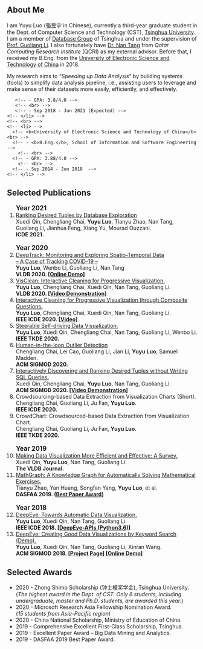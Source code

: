 ## About Me

I am Yuyu Luo (骆昱宇 in Chinese), currently a third-year graduate student in the Dept. of Computer Science and Technology (CST), [Tsinghua University](https://www.tsinghua.edu.cn/). 
I am a member of [Database Group](http://dbgroup.cs.tsinghua.edu.cn) of Tsinghua and under the supervision of [Prof. Guoliang Li](http://dbgroup.cs.tsinghua.edu.cn/ligl/). I also fortunately have [Dr. Nan Tang](http://da.qcri.org/ntang/) from *Qatar Computing Research Institute* (QCRI) as my external advisor.
Before that, I received my B.Eng. from the [University of Electronic Science and Technology of China](http://www.uestc.edu.cn/) in 2018.

My research aims to “<i>Speeding up Data Analysis</i>” by building systems (tools) to simplify data analysis pipeline, i.e., assisting users to leverage and make sense of their datasets more easily, efficiently, and effectively.

<!-- ## Education -->
  <!-- <ul>
    <li> 
      <b>Tsinghua University</b> <br>
       - <b>PhD Student</b>, Department of Computer Science and Technology 
       <br> 
       - Supervisor: <a href="http://dbgroup.cs.tsinghua.edu.cn/ligl/" target="_blank">Prof. Guoliang Li</a>
       <!-- <br> -->
       <!-- - GPA: 3.8/4.0 -->
       <!-- <br> -->
       <!-- - Sep 2018 - Jun 2021 (Expected) -->
    <!-- </li> -->
    <!-- <br> -->
    <!-- <li> -->
      <!-- <b>University of Electronic Science and Technology of China</b> <br> -->
      <!-- - <b>B.Eng.</b>, School of Information and Software Engineering  -->
        <!-- <br> -->
      <!-- - GPA: 3.88/4.0 -->
        <!-- <br> -->
      <!-- - Sep 2014 - Jun 2018  -->
    <!-- </li> -->
  <!-- </ul>  -->




## Selected Publications
<ol>
    <big><b>Year 2021 </b></big> 
      <li>
        <a href="" target="_blank">
          Ranking Desired Tuples by Database Exploration
        </a>
        <br>
        Xuedi Qin, Chengliang Chai, <b>Yuyu Luo</b>, Tianyu Zhao, Nan Tang, Guoliang Li, Jianhua Feng, Xiang Yu, Mourad Ouzzani. 
        <br>
        <b>ICDE 2021.</b>
      </li> 
      <br>
    <big><b>Year 2020 </b></big> 
      <li>
        <a href="./files/VLDB20-DeepTrack.pdf" target="_blank">
          DeepTrack: Monitoring and Exploring Spatio-Temporal Data <br> – A Case of Tracking COVID-19 –
        </a>
        <br>
        <b>Yuyu Luo</b>, Wenbo Li, Guoliang Li,  Nan Tang
        <br>
        <b>VLDB 2020. <a href="https://ncov.deepeye.tech/en" target="_blank">[Online Demo]</a></b>
      </li> 
      <li>
        <a href="./files/VLDB20-VisClean.pdf" target="_blank">
          VisClean: Interactive Cleaning for Progressive Visualization.
        </a>
        <br>
        <b>Yuyu Luo</b>, Chengliang Chai, Xuedi Qin,  Nan Tang, Guoliang Li. 
        <br>
        <b>VLDB 2020. <a href="https://youtu.be/eqsw7L8iRFE" target="_blank">[Video Demonstration]</a></b>
      </li> 
      <li>
        <a href="./files/VisClean-ICDE2020.pdf">
          Interactive Cleaning for Progressive Visualization through Composite Questions.
        </a>
        <br>
        <b>Yuyu Luo</b>, Chengliang Chai, Xuedi Qin, Nan Tang, Guoliang Li. 
        <br>
        <b>IEEE ICDE 2020. <a href="https://www.youtube.com/watch?v=PNXcwb06SLY" target="_blank">[Video]</a></b>
      </li> 
      <!--  --> 
      <li>
        <a href="./files/DeepEye-TKDE.pdf">
          Steerable Self-driving Data Visualization.
        </a>
        <br>
        <b>Yuyu Luo</b>, Xuedi Qin, Chengliang Chai,  Nan Tang, Guoliang Li, Wenbo Li. 
        <br>
        <b>IEEE TKDE 2020.</b>
      </li> 
      <li>
        <a href="./files/SIGMOD20-HOD.pdf" target="_blank">
          Human-in-the-loop Outlier Detection
        </a>
        <br>
        Chengliang Chai, Lei Cao, Guoliang Li, Jian Li, <b>Yuyu Luo</b>, Samuel Madden.
        <br>
        <b>ACM SIGMOD 2020.</b>
      </li> 
      <li>
        <a href="./files/DBExplorer-sigmod20demo.pdf" target="_blank">
          Interactively Discovering and Ranking Desired Tuples without Writing SQL Queries.
        </a>
        <br>
        Xuedi Qin, Chengliang Chai, <b>Yuyu Luo</b>, Nan Tang, Guoliang Li. 
        <br>
        <b>ACM SIGMOD 2020. <a href="https://www.youtube.com/watch?v=JdDIPd6fM7c" target="_blank">[Video Demonstration]</a></b>
      </li> 
      <li>
        <a>
          Crowdsourcing-based Data Extraction from Visualization Charts
          (Short).
        </a>
        <br>
        Chengliang Chai, Guoliang Li, Ju Fan, <b>Yuyu Luo</b>.
        <br>
        <b>IEEE ICDE 2020.</b>
      </li> 
      <!--  -->
      <li>
        <a>
          CrowdChart: Crowdsourced-based Data Extraction from Visualization Chart.
        </a>
        <br>
        Chengliang Chai, Guoliang Li, Ju Fan, <b>Yuyu Luo</b>.
        <br>
        <b>IEEE TKDE 2020.</b>
      </li> 
      <!--  -->
      <br>
      <big> <b>Year 2019 </b> </big> 
      <!--  -->
      <li>
        <a href="./files/survey-vldbj.pdf" target="_blank">
          Making Data Visualization More Efficient and Effective: A Survey.
        </a>
        <br>
         Xuedi Qin, <b>Yuyu Luo</b>, Nan Tang, Guoliang Li.
        <br>
        <b>The VLDB Journal.</b>
      </li> 
      <li>
        <a href="./files/dasfaa19-gaokao.pdf" target="_blank">
          MathGraph: A Knowledge Graph for Automatically Solving Mathematical Exercises.
        </a>
        <br>
        Tianyu Zhao, Yan Huang, Songfan Yang, <b>Yuyu Luo</b>, et al.
        <br>
        <b>DASFAA 2019. (<U>Best Paper Award</U>)</b>
      </li> 
      <!--  -->
      <br>
      <big> <b>Year 2018 </b> </big> 
  <!-- Yuyu Luo, Xueqi Qin, Nan Tang, Guoliang Li. DeepEye: Towards Automatic Data Visualization. ICDE 2018.  -->
      <li>
        <a href="http://dbgroup.cs.tsinghua.edu.cn/ligl/papers/icde18-deepeye.pdf" target="_blank">DeepEye: Towards Automatic Data Visualization.</a><br/>
        <b>Yuyu Luo</b>, Xuedi Qin, Nan Tang, Guoliang Li. 
        <br>
        <b>IEEE ICDE 2018. 
        [<a href="https://github.com/Thanksyy/DeepEye-APIs">DeepEye-APIs (Python3.6)</a>]
          </b>
      </li> 
      <li>
        <a href="http://dbgroup.cs.tsinghua.edu.cn/ligl/papers/sigmod18-deepeye.pdf" target="_blank">DeepEye: Creating Good Data Visualizations by Keyword Search (Demo).</a><br/>
        <b>Yuyu Luo</b>, Xuedi Qin, Nan Tang, Guoliang Li, Xinran Wang. 
        <br>
        <b>ACM SIGMOD 2018. 
        [<a href="http://da.qcri.org/ntang/smartdata.html" target="_blank">Project Page</a>]
        [<a href="http://deepeye.tech" target="_blank">Online Demo</a>]
        </b>
      </li>    
  </ol>

## Selected Awards
<ul>
<li>2020 - Zhong Shimo Scholarship (钟士模奖学金), Tsinghua University. 
<br> (<i>The highest award in the Dept. of CST. Only 6 students, including undergraduate, master and Ph.D. students, are awarded this year.</i>)
</li>
<li>2020 - Microsoft Research Asia Fellowship Nomination Award. <br> (<i>15 students from Asia-Pacific region</i>)</li>
<li>2020 - China National Scholarship, Ministry of Education of China.</li>
<li>2019 - Comprehensive Excellent First-Class Scholarship, Tsinghua.</li>
<!-- <li>2019 - Huawei Scholarship.</li> -->
<li>2019 - Excellent Paper Award – Big Data Mining and Analytics.</li>
<li>2019 - DASFAA 2019 Best Paper Award.</li>
<!-- <li>2018 - Outstanding Graduate of Sichuan Province, China. (Top 0.1%)</li>
<li>2018 - Outstanding Undergraduate Dissertation, UESTC. (Top 1%)</li>
<li>2017 - China National Scholarship, Ministry of Education of China.</li>
<li>2017 - <i>First Prize Award</i>, National College Student Information Security Contest.</li>
<li>2016&2015 - The Top-Class People’s Scholarship, UESTC. (Top 1%)</li> -->
<!-- <li>2015 - Top Class People’s Scholarship by UESTC (Top 1%)</li> -->
</ul>

<!-- ## Professional Services
<ul>
<li>2020 - DASFAA 2020 External Reviewer.</li>    
<li>2019 - IEEE BigData 2019 External Reviewer.</li>
</ul> -->

